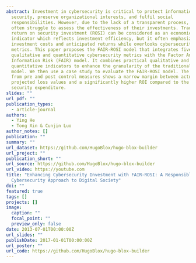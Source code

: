 ```yaml
---
abstract: Investment in cybersecurity is critical to protect information system
  security, preserve organizational interests, and fulfil social
  responsibilities. However, due to the lack of a transparent process, investors
  often struggle to assess the effectiveness of their investments. Traditional
  return on security investment (ROSI) can be considered as an economic
  indicator which reflects investment efficiency, but it often emphasizes
  investment costs and anticipated returns while overlooks cybersecurity related
  metrics. This paper proposes the FAIR-ROSI model that integrates five
  qualitative and quantitative cybersecurity metrics with the Factor Analysis of
  Information Risk (FAIR) model. It combines practical qualitative and
  quantitative indicators to enhance the granularity of the traditional ROSI
  model. We then use a case study to evaluate the FAIR-ROSI model. The results
  from pre and post control measures shows a narrow margin between actual and
  projected loss values and a significantly higher ROI compared to the total
  security expenditure.
slides: ""
url_pdf: ""
publication_types:
  - article-journal
authors:
  - Ying He
  - Tong Xin & Cunjin Luo
author_notes: []
publication: ""
summary: ""
url_dataset: https://github.com/HugoBlox/hugo-blox-builder
url_project: ""
publication_short: ""
url_source: https://github.com/HugoBlox/hugo-blox-builder
url_video: https://youtube.com
title: "Enhancing Cybersecurity Investment with FAIR-ROSI: A Responsible
  Cybersecurity Approach to Digital Society"
doi: ""
featured: true
tags: []
projects: []
image:
  caption: ""
  focal_point: ""
  preview_only: false
date: 2013-07-01T00:00:00Z
url_slides: ""
publishDate: 2017-01-01T00:00:00Z
url_poster: ""
url_code: https://github.com/HugoBlox/hugo-blox-builder
---
```

